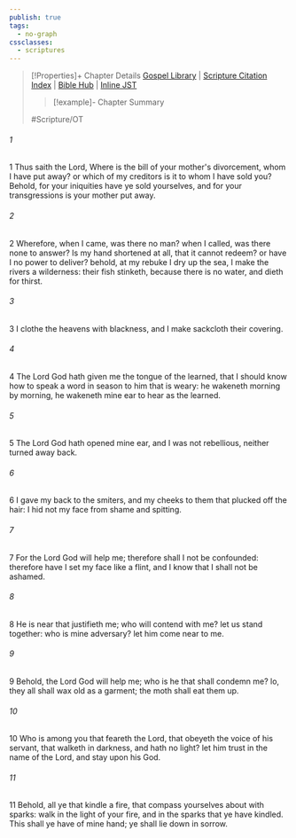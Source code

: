 ```yaml
---
publish: true
tags:
  - no-graph
cssclasses:
  - scriptures
---
```

>[!Properties]+ Chapter Details
>[Gospel Library](https://churchofjesuschrist.org/study/scriptures/ot/isa/50?lang=eng)    |    [Scripture Citation Index](https://scriptures.byu.edu/#07b32::c07b32)    |    [Bible Hub](https://biblehub.com/isaiah/50.htm)    |    [Inline JST](https://scripturetoolbox.com/html/ic/Isaiah/50.html)
>>[!example]- Chapter Summary
>> 
> 
>
>#Scripture/OT
###### 1
1 Thus saith the Lord, Where is the bill of your mother's divorcement, whom I have put away? or which of my creditors is it to whom I have sold you? Behold, for your iniquities have ye sold yourselves, and for your transgressions is your mother put away.
###### 2
2 Wherefore, when I came, was there no man? when I called, was there none to answer? Is my hand shortened at all, that it cannot redeem? or have I no power to deliver? behold, at my rebuke I dry up the sea, I make the rivers a wilderness: their fish stinketh, because there is no water, and dieth for thirst.
###### 3
3 I clothe the heavens with blackness, and I make sackcloth their covering.
###### 4
4 The Lord God hath given me the tongue of the learned, that I should know how to speak a word in season to him that is weary: he wakeneth morning by morning, he wakeneth mine ear to hear as the learned.
###### 5
5 The Lord God hath opened mine ear, and I was not rebellious, neither turned away back.
###### 6
6 I gave my back to the smiters, and my cheeks to them that plucked off the hair: I hid not my face from shame and spitting.
###### 7
7 For the Lord God will help me; therefore shall I not be confounded: therefore have I set my face like a flint, and I know that I shall not be ashamed.
###### 8
8 He is near that justifieth me; who will contend with me? let us stand together: who is mine adversary? let him come near to me.
###### 9
9 Behold, the Lord God will help me; who is he that shall condemn me? lo, they all shall wax old as a garment; the moth shall eat them up.
###### 10
10 Who is among you that feareth the Lord, that obeyeth the voice of his servant, that walketh in darkness, and hath no light? let him trust in the name of the Lord, and stay upon his God.
###### 11
11 Behold, all ye that kindle a fire, that compass yourselves about with sparks: walk in the light of your fire, and in the sparks that ye have kindled. This shall ye have of mine hand; ye shall lie down in sorrow.
